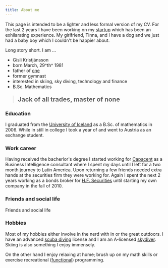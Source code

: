 ```yaml
---
title: About me
---
```


This page is intended to be a lighter and less formal version of my CV. For the last 2 years I have been working on my [startup](http://appvise.me/) which has been an exhilarating experience. My girlfriend, Tinna, and I have a dog and we just had a baby boy which I couldn't be happier about.

Long story short. I am ...

* Gísli Kristjánsson
* born March, 29^th^ 1981
* father of [one](http://instagram.com/p/S05acWOln0/)
* former gymnast
* interested in skiing, sky diving, technology and finance
* B.Sc. Mathematics

<blockquote><p style="font-size: 20px;"><b>Jack of all trades, master of none</b></p></blockquote>


### Education

I graduated from the [University of Iceland](https://english.hi.is/) as a B.Sc. of mathematics in 2006. While in still in college I took a year of and went to Austria as an exchange student.

<!--
### Skólagangan
Eftir að hafa útskrifast úr Langholtsskóla lá leiðin í Verzlunarskóla Íslands, á stærðfræðibraut, þar sem ég upplifði fjögur frábær ár. Eftir fyrsta árið fór ég til Austurríkis og dvaldist þar í ár og bjó hjá austurrískri fjölskyldi, eignaðist austurríska vini og gekk í austurrískan skóla. Á síðasta ári mínu í Versló gegni ég hlutverki forseta Nemendafélgs Verzlunarskóla Íslands (NFVÍ). Að stúdentsprófi loknu lá leiðin í Háskóla Íslands þar sem ég innritaði mig í stærðfræðinám. Á meðan skólagöngunni stóð var ég virkur í félagslífi háskólanema og var ég kosinn forseti Stiguls, félags stærðfræði- og eðlisfræðinema, ásamt því að vera kosinn til þess að sitja Háskólafund, í tvö ár, fyrir hönd Vöku, félags lýðræðissinnaðra stúdenta.
-->

### Work career

Having received the bacherlor's degree I started working for [Capacent](http://eng.capacent.is) as a Business Intelligence consultant where I spent my days until I left for a two month journey to Latin America. Upon returning a few friends needed extra hands at the securities firm they were working for. Again I spent the next 2 years working as a bonds broker for [H.F. Securities](http://hfverdbref.is/en) until starting my own company in the fall of 2010.


### Friends and social life

Friends and social life

<!--
### Vinirnir og félagslífið
Ég kem úr þéttum vinahópi sem kennir sig af einkennilegri ástæðu við Skúla. Hópurinn er blandaður af vinum úr Langholtsskóla og Verzlunarskólanum. Í grunnskóla vorum við hugfangnir af kvikmyndum og bjuggum til tvö ,,meistarastykki´´, ásamt annálum fyrir félagsmiðstöðina:
Hetjan
Í myrkri

Í menntaskóla héldum við áfram að búa til tækifærismyndir. Ég og Gísli frændi tókum þátt í Ljósinu, stuttmyndahátíð NFVÍ, og sigruðum með fyrstu teiknimynd keppninnar, Lárusi.

Síðar átti vefurinn hug okkar og við kepptumst við að smíða vefi og hugbúnað fyrir vefinn, meðal annars var vefurinn hamstur.is á okkar snærum en hann þótti vinsæll afþreyingarvefur meðal menntaskólakrakka. Við forrituðum einnig fyrsta gagnvirka útvarpið á Íslandi og strafræktum það undir merkjum nemendafélagsins.
-->

### Hobbies

Most of my hobbies either involve in the nerd with in or the great outdoors. I have an advanced [scuba diving](http://www.padi.com/scuba/) license and I am an A-licensed [skydiver](http://www.uspa.org/). Skiing is also something I enjoy immensely. 

On the other hand I enjoy relaxing at home; brush up on my math skills or exercise recreational ([functional](/tags/haskell/)) programming.

